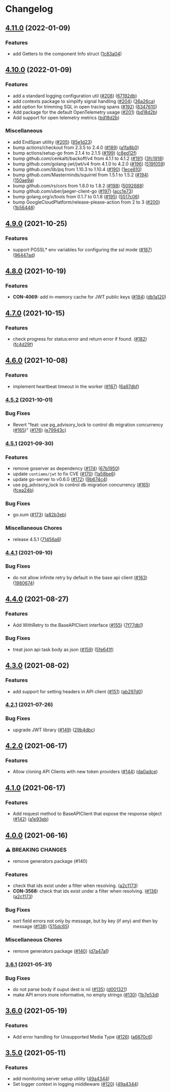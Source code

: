 # Changelog

## [4.11.0](https://github.com/contiamo/go-base/compare/v4.10.0...v4.11.0) (2022-01-09)


### Features

* add Getters to the component Info struct ([1c83a04](https://github.com/contiamo/go-base/commit/1c83a04622134efae59111a4ce6e3852b1eaa855))

## [4.10.0](https://github.com/contiamo/go-base/compare/v4.9.0...v4.10.0) (2022-01-09)


### Features

* add a standard logging configuration util ([#208](https://github.com/contiamo/go-base/issues/208)) ([67192db](https://github.com/contiamo/go-base/commit/67192dbc4245584b416491aaa0a84f59e638b0f7))
* add contexts package to simplify signal handling ([#204](https://github.com/contiamo/go-base/issues/204)) ([36a26ca](https://github.com/contiamo/go-base/commit/36a26cabbfae5636670b698dc6b247ec44786247))
* add option for trimming SQL in open tracing spans ([#192](https://github.com/contiamo/go-base/issues/192)) ([8347610](https://github.com/contiamo/go-base/commit/83476100d5f9698a23a71ab46d017ab61dcd0fa5))
* Add package for the default OpenTelemetry usage ([#201](https://github.com/contiamo/go-base/issues/201)) ([bd18d2b](https://github.com/contiamo/go-base/commit/bd18d2b0593013fbaad19dfadce69f6550d1bbd7))
* Add support for open telemetry metrics ([bd18d2b](https://github.com/contiamo/go-base/commit/bd18d2b0593013fbaad19dfadce69f6550d1bbd7))


### Miscellaneous

* add EndSpan utility ([#205](https://github.com/contiamo/go-base/issues/205)) ([85e1d23](https://github.com/contiamo/go-base/commit/85e1d237441cb60523f21ec9cfe029467909d059))
* bump actions/checkout from 2.3.5 to 2.4.0 ([#189](https://github.com/contiamo/go-base/issues/189)) ([a1fa8b0](https://github.com/contiamo/go-base/commit/a1fa8b0e16ce6a68190b081f6cf2e3ff5a33691a))
* bump actions/setup-go from 2.1.4 to 2.1.5 ([#199](https://github.com/contiamo/go-base/issues/199)) ([c8ed12f](https://github.com/contiamo/go-base/commit/c8ed12f806bda2c4efbe62a48c742dd8ed095bcb))
* bump github.com/cenkalti/backoff/v4 from 4.1.1 to 4.1.2 ([#191](https://github.com/contiamo/go-base/issues/191)) ([3fc1918](https://github.com/contiamo/go-base/commit/3fc19183b812dc2a4a3ef99467ac5ea00b7f5b15))
* bump github.com/golang-jwt/jwt/v4 from 4.1.0 to 4.2.0 ([#196](https://github.com/contiamo/go-base/issues/196)) ([519f059](https://github.com/contiamo/go-base/commit/519f0592527e2f9df25205f227d57bd5a8680986))
* bump github.com/lib/pq from 1.10.3 to 1.10.4 ([#190](https://github.com/contiamo/go-base/issues/190)) ([1ece810](https://github.com/contiamo/go-base/commit/1ece8108ace535da06822bb2ad83e50c02beb234))
* bump github.com/Masterminds/squirrel from 1.5.1 to 1.5.2 ([#194](https://github.com/contiamo/go-base/issues/194)) ([150ae9a](https://github.com/contiamo/go-base/commit/150ae9a4f38995d8299aa089c9235af9b568441f))
* bump github.com/rs/cors from 1.8.0 to 1.8.2 ([#198](https://github.com/contiamo/go-base/issues/198)) ([5092688](https://github.com/contiamo/go-base/commit/509268869e92996812e2f15159890623ab097b0b))
* bump github.com/uber/jaeger-client-go ([#197](https://github.com/contiamo/go-base/issues/197)) ([acc1e73](https://github.com/contiamo/go-base/commit/acc1e73b5964d01b9a99597ae08dc693324227ec))
* bump golang.org/x/tools from 0.1.7 to 0.1.8 ([#195](https://github.com/contiamo/go-base/issues/195)) ([5517c06](https://github.com/contiamo/go-base/commit/5517c06467f929c4c99cf10d653db5c357dc4a1b))
* bump GoogleCloudPlatform/release-please-action from 2 to 3 ([#200](https://github.com/contiamo/go-base/issues/200)) ([1b56448](https://github.com/contiamo/go-base/commit/1b564486faef6d0c517d9cf83b0993a2439af55d))

## [4.9.0](https://www.github.com/contiamo/go-base/compare/v4.8.0...v4.9.0) (2021-10-25)


### Features

* support PGSSL* env variables for configuring the ssl mode ([#187](https://www.github.com/contiamo/go-base/issues/187)) ([96447ad](https://www.github.com/contiamo/go-base/commit/96447adbea23e00d0ea691f5bf84b88b1d2a86c3))

## [4.8.0](https://www.github.com/contiamo/go-base/compare/v4.7.0...v4.8.0) (2021-10-19)


### Features

* **CON-4069:** add in-memory cache for JWT public keys ([#184](https://www.github.com/contiamo/go-base/issues/184)) ([db1a120](https://www.github.com/contiamo/go-base/commit/db1a12052fee0b3ff1118ac694b9b49b0d097b60))

## [4.7.0](https://www.github.com/contiamo/go-base/compare/v4.6.0...v4.7.0) (2021-10-15)


### Features

* check progress for status:error and return error if found. ([#182](https://www.github.com/contiamo/go-base/issues/182)) ([fc4d29f](https://www.github.com/contiamo/go-base/commit/fc4d29fb207aeddd3142b9d375a489b8180d8a47))

## [4.6.0](https://www.github.com/contiamo/go-base/compare/v4.5.2...v4.6.0) (2021-10-08)


### Features

* implement heartbeat timeout in the worker ([#167](https://www.github.com/contiamo/go-base/issues/167)) ([6a97dbf](https://www.github.com/contiamo/go-base/commit/6a97dbf698914b1c05752e001b135a8e9fcf20a4))

### [4.5.2](https://www.github.com/contiamo/go-base/compare/v4.5.1...v4.5.2) (2021-10-01)


### Bug Fixes

* Revert "feat: use pg_advisory_lock to control db migration concurrency ([#165](https://www.github.com/contiamo/go-base/issues/165))" ([#176](https://www.github.com/contiamo/go-base/issues/176)) ([e79943c](https://www.github.com/contiamo/go-base/commit/e79943ce8e76799c0101300b454944605b08890c))

### [4.5.1](https://www.github.com/contiamo/go-base/compare/v4.4.1...v4.5.1) (2021-09-30)


### Features

* remove goserver as dependency ([#174](https://www.github.com/contiamo/go-base/issues/174)) ([67b1950](https://www.github.com/contiamo/go-base/commit/67b19504057b948c701d931a8a3a29da79961213))
* update `contiamo/jwt` to fix CVE ([#170](https://www.github.com/contiamo/go-base/issues/170)) ([1a58be6](https://www.github.com/contiamo/go-base/commit/1a58be6dec199197811d4cc6a981e745cfc2828d))
* update go-server to v0.6.0 ([#172](https://www.github.com/contiamo/go-base/issues/172)) ([9b674c4](https://www.github.com/contiamo/go-base/commit/9b674c456f309d3623a8f60e074583275402bbd2))
* use pg_advisory_lock to control db migration concurrency ([#165](https://www.github.com/contiamo/go-base/issues/165)) ([fcea24b](https://www.github.com/contiamo/go-base/commit/fcea24bd94f459af6bbb6a3997ce5e1a6ebdf6bc))


### Bug Fixes

* go.sum ([#173](https://www.github.com/contiamo/go-base/issues/173)) ([a82b3eb](https://www.github.com/contiamo/go-base/commit/a82b3eb4b62ab79a88aa34dff7b7d4b087e8b521))


### Miscellaneous Chores

* release 4.5.1 ([71456a8](https://www.github.com/contiamo/go-base/commit/71456a8751986d8c99310ac7b629500218365a04))

### [4.4.1](https://www.github.com/contiamo/go-base/compare/v4.4.0...v4.4.1) (2021-09-10)


### Bug Fixes

* do not allow infinite retry by default in the base api client ([#163](https://www.github.com/contiamo/go-base/issues/163)) ([1980674](https://www.github.com/contiamo/go-base/commit/19806746d1bfe0bf57b3952d82702e4f1b87a9c0))

## [4.4.0](https://www.github.com/contiamo/go-base/compare/v4.3.0...v4.4.0) (2021-08-27)


### Features

* Add WithRetry to the BaseAPIClient interface ([#155](https://www.github.com/contiamo/go-base/issues/155)) ([7f77db1](https://www.github.com/contiamo/go-base/commit/7f77db1fe70b0225661574ace50dde2a98c0b96e))


### Bug Fixes

* treat json api task body as json ([#159](https://www.github.com/contiamo/go-base/issues/159)) ([5fe641f](https://www.github.com/contiamo/go-base/commit/5fe641f9da0169d4c3d9d974684f5661143b02f2))

## [4.3.0](https://www.github.com/contiamo/go-base/compare/v4.2.1...v4.3.0) (2021-08-02)


### Features

* add support for setting headers in API client ([#151](https://www.github.com/contiamo/go-base/issues/151)) ([ab297d0](https://www.github.com/contiamo/go-base/commit/ab297d0a92bae67bdb80692d68915ed0f4fb363e))

### [4.2.1](https://www.github.com/contiamo/go-base/compare/v4.2.0...v4.2.1) (2021-07-26)


### Bug Fixes

* upgrade JWT library ([#149](https://www.github.com/contiamo/go-base/issues/149)) ([29b4dbc](https://www.github.com/contiamo/go-base/commit/29b4dbcf5a5ce8a33d4a43516a5c13158b8acc20))

## [4.2.0](https://www.github.com/contiamo/go-base/compare/v4.1.0...v4.2.0) (2021-06-17)


### Features

* Allow cloning API Clients with new token providers ([#144](https://www.github.com/contiamo/go-base/issues/144)) ([da0adce](https://www.github.com/contiamo/go-base/commit/da0adce8189f83d8a5e9e60ce4520280bcd40474))

## [4.1.0](https://www.github.com/contiamo/go-base/compare/v4.0.0...v4.1.0) (2021-06-17)


### Features

* Add request method to BaseAPIClient that expose the response object ([#142](https://www.github.com/contiamo/go-base/issues/142)) ([a1e93eb](https://www.github.com/contiamo/go-base/commit/a1e93eb7d105fa9983f1cb9c6e9e28ae49349fd8))

## [4.0.0](https://www.github.com/contiamo/go-base/compare/v3.6.1...v4.0.0) (2021-06-16)


### ⚠ BREAKING CHANGES

* remove generators package (#140)

### Features

* check that ids exist under a filter when resolving. ([a2c1173](https://www.github.com/contiamo/go-base/commit/a2c1173ca9bade6efbf9fc4806369bf84d75db08))
* **CON-3568:** check that ids exist under a filter when resolving. ([#136](https://www.github.com/contiamo/go-base/issues/136)) ([a2c1173](https://www.github.com/contiamo/go-base/commit/a2c1173ca9bade6efbf9fc4806369bf84d75db08))


### Bug Fixes

* sort field errors not only by message, but by key (if any) and then by message ([#138](https://www.github.com/contiamo/go-base/issues/138)) ([515dc65](https://www.github.com/contiamo/go-base/commit/515dc65a91d015cc0a71c30f893e16a39b451568))


### Miscellaneous Chores

* remove generators package ([#140](https://www.github.com/contiamo/go-base/issues/140)) ([d7a47a1](https://www.github.com/contiamo/go-base/commit/d7a47a1dab7e58d44a57f0c8d1dd1d4ea5b4e6ca))

### [3.6.1](https://www.github.com/contiamo/go-base/compare/v3.6.0...v3.6.1) (2021-05-31)


### Bug Fixes

* do not parse body if ouput dest is nil ([#135](https://www.github.com/contiamo/go-base/issues/135)) ([d001321](https://www.github.com/contiamo/go-base/commit/d001321d4ec967af97bf27843bff462c2474d7ca))
* make API errors more informative, no empty strings ([#130](https://www.github.com/contiamo/go-base/issues/130)) ([1b7e53d](https://www.github.com/contiamo/go-base/commit/1b7e53d5678a2211a1b1b7453726948243f05179))

## [3.6.0](https://www.github.com/contiamo/go-base/compare/v3.5.0...v3.6.0) (2021-05-19)


### Features

* Add error handling for Unsupported Media Type ([#126](https://www.github.com/contiamo/go-base/issues/126)) ([a6670c6](https://www.github.com/contiamo/go-base/commit/a6670c638c67c35327b9c214b1faeccc52b4061d))

## [3.5.0](https://www.github.com/contiamo/go-base/compare/v3.4.1...v3.5.0) (2021-05-11)


### Features

* add monitoring server setup utility ([49a4344](https://www.github.com/contiamo/go-base/commit/49a4344b3e00186442e82b2972e46cb36df9589d))
* Set logger context in logging middleware ([#120](https://www.github.com/contiamo/go-base/issues/120)) ([49a4344](https://www.github.com/contiamo/go-base/commit/49a4344b3e00186442e82b2972e46cb36df9589d))
